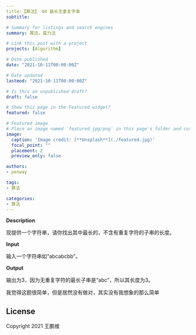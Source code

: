 ```yaml
---
title:【算法】 04 最长无重复字串
subtitle: 

# Summary for listings and search engines
summary: 算法，蛮力法

# Link this post with a project
projects: [Algorithm]

# Date published
date: "2021-10-11T00:00:00Z"

# Date updated
lastmod: "2021-10-11T00:00:00Z"

# Is this an unpublished draft?
draft: false

# Show this page in the Featured widget?
featured: false

# Featured image
# Place an image named `featured.jpg/png` in this page's folder and customize its options here.
image:
  caption: 'Image credit: [**Unsplash**](./featured.jpg)'
  focal_point: ""
  placement: 2
  preview_only: false

authors:
- penway

tags:
- 算法

categories:
- 算法
---
```


**Description**

现提供一个字符串，请你找出其中最长的，不含有重复字符的子串的长度。

**Input**

输入一个字符串如“abcabcbb”。

**Output**

输出为3，因为无重复字符的最长子串是“abc”，所以其长度为3。

我觉得这题很简单，但是居然没有做对，其实没有我想象的那么简单

## License

Copyright 2021 王鹏维